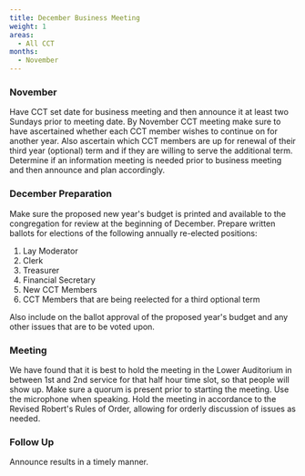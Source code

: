 ```yaml
---
title: December Business Meeting
weight: 1
areas:
  - All CCT
months: 
  - November
---
```


### November

Have CCT set date for business meeting and then announce it at least two Sundays prior to meeting date.  By November CCT meeting make sure to have ascertained whether each CCT member wishes to continue on for another year. Also ascertain which CCT members are up for renewal of their third year (optional) term and if they are willing to serve the additional term.  Determine if an information meeting is needed prior to business meeting and then announce and plan accordingly.

### December Preparation

Make sure the proposed new year's budget is printed and available to the congregation for review at the beginning of December. Prepare written ballots for elections of the following annually re-elected positions:

1. Lay Moderator
2. Clerk
3. Treasurer 
4. Financial Secretary
5. New CCT Members
6. CCT Members that are being reelected for a third optional term

Also include on the ballot approval of the proposed year's budget and any other issues that are to be voted upon.

### Meeting

We have found that it is best to hold the meeting in the Lower Auditorium in between 1st and 2nd service for that half hour time slot, so that people will show up.  Make sure a quorum is present prior to starting the meeting.  Use the microphone when speaking. Hold the meeting in accordance to the Revised Robert's Rules of Order, allowing for orderly discussion of issues as needed. 

### Follow Up

Announce results in a timely manner. 

